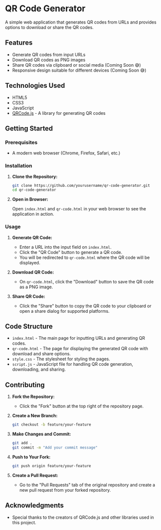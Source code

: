 # QR Code Generator

A simple web application that generates QR codes from URLs and provides options to download or share the QR codes.

## Features

- Generate QR codes from input URLs
- Download QR codes as PNG images
- Share QR codes via clipboard or social media (Coming Soon 😅)
- Responsive design suitable for different devices (Coming Soon 😅)

## Technologies Used

- HTML5
- CSS3
- JavaScript
- [QRCode.js](https://github.com/davidshimjs/qrcodejs) - A library for generating QR codes

## Getting Started

### Prerequisites

- A modern web browser (Chrome, Firefox, Safari, etc.)

### Installation

1. **Clone the Repository:**

    ```bash
    git clone https://github.com/yourusername/qr-code-generator.git
    cd qr-code-generator
    ```

2. **Open in Browser:**

    Open `index.html` and `qr-code.html` in your web browser to see the application in action.

### Usage

1. **Generate QR Code:**

    - Enter a URL into the input field on `index.html`.
    - Click the "QR Code" button to generate a QR code.
    - You will be redirected to `qr-code.html` where the QR code will be displayed.

2. **Download QR Code:**

    - On `qr-code.html`, click the "Download" button to save the QR code as a PNG image.

3. **Share QR Code:**

    - Click the "Share" button to copy the QR code to your clipboard or open a share dialog for supported platforms.

## Code Structure

- `index.html` - The main page for inputting URLs and generating QR codes.
- `qr-code.html` - The page for displaying the generated QR code with download and share options.
- `style.css` - The stylesheet for styling the pages.
- `script.js` - JavaScript file for handling QR code generation, downloading, and sharing.

## Contributing

1. **Fork the Repository:**
    - Click the "Fork" button at the top right of the repository page.

2. **Create a New Branch:**
    ```bash
    git checkout -b feature/your-feature
    ```

3. **Make Changes and Commit:**
    ```bash
    git add .
    git commit -m "Add your commit message"
    ```

4. **Push to Your Fork:**
    ```bash
    git push origin feature/your-feature
    ```

5. **Create a Pull Request:**
    - Go to the "Pull Requests" tab of the original repository and create a new pull request from your forked repository.



## Acknowledgments

- Special thanks to the creators of QRCode.js and other libraries used in this project.

